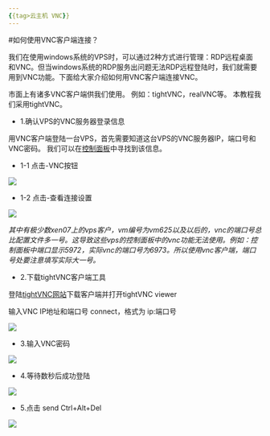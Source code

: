 ```yaml
---
{{tag>云主机 VNC}}
---
```

#如何使用VNC客户端连接？

我们在使用windows系统的VPS时，可以通过2种方式进行管理：RDP远程桌面 和VNC。但当windows系统的RDP服务出问题无法RDP远程登陆时，我们就需要用到VNC功能。下面给大家介绍如何用VNC客户端连接VNC。

市面上有诸多VNC客户端供我们使用。 例如：tightVNC，realVNC等。 本教程我们采用tightVNC。

* 1.确认VPS的VNC服务器登录信息

用VNC客户端登陆一台VPS，首先需要知道这台VPS的VNC服务器IP，端口号和VNC密码。 我们可以在[控制面板](http://kb.51hosting.com/vps/2012/11/20/how-to-use-vps-controlpanel/)中寻找到该信息。

* 1-1 点击-VNC按钮

![](http://ww2.sinaimg.cn/large/a15e6eb9gw1e73r62t70xj20ec0a6q3j.jpg)

* 1-2 点击-查看连接设置 


![](http://ww2.sinaimg.cn/large/a15e6eb9gw1e73r7obck7j20ex0a7gly.jpg)


*其中有极少数xen07上的vps客户，vm编号为vm625以及以后的，vnc的端口号总比配置文件多一号。这导致这些vps的控制面板中的vnc功能无法使用。例如：控制面板中端口显示5972，实际vnc的端口号为6973。所以使用vnc客户端，端口号处要注意填写实际大一号。*


* 2.下载tightVNC客户端工具

登陆[tightVNC网站](http://www.tightvnc.com/download.php)下载客户端并打开tightVNC viewer

输入VNC IP地址和端口号 connect，格式为 ip:端口号

![](http://ww1.sinaimg.cn/large/a15e6eb9gw1e73pyov5ypj20e20ah3zv.jpg)


* 3.输入VNC密码

![](http://ww2.sinaimg.cn/large/a15e6eb9gw1e73ra3aj7aj209l05d74f.jpg)


* 4.等待数秒后成功登陆


![](http://ww2.sinaimg.cn/large/a15e6eb9gw1e73q81bzr9j20mi0is0u4.jpg)


* 5.点击 send Ctrl+Alt+Del

![](http://ww1.sinaimg.cn/large/a15e6eb9gw1e73qeulr2nj20m80ig3zk.jpg)










